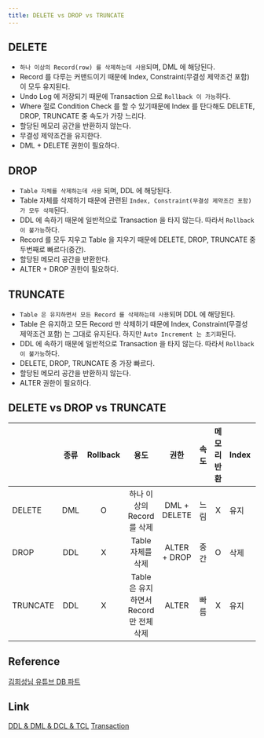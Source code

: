 ```yaml
---
title: DELETE vs DROP vs TRUNCATE
---
```


## DELETE
- `하나 이상의 Record(row) 를 삭제하는데 사용`되며, DML 에 해당된다.
- Record 를 다루는 커맨드이기 때문에 Index, Constraint(무결성 제약조건 포함) 이 모두 유지된다.
- Undo Log 에 저장되기 때문에 Transaction 으로 `Rollback 이 가능`하다.
- Where 절로 Condition Check 를 할 수 있기때문에 Index 를 탄다해도 DELETE, DROP, TRUNCATE 중 속도가 가장 느리다.
- 할당된 메모리 공간을 반환하지 않는다.
- 무결성 제약조건을 유지한다.
- DML + DELETE 권한이 필요하다.

## DROP
- `Table 자체를 삭제하는데 사용` 되며, DDL 에 해당된다.
- Table 자체를 삭제하기 때문에 관련된 `Index, Constraint(무결성 제약조건 포함) 가 모두 삭제`된다.
- DDL 에 속하기 때문에 일반적으로 Transaction 을 타지 않는다. 따라서 `Rollback 이 불가능`하다.
- Record 를 모두 지우고 Table 을 지우기 때문에 DELETE, DROP, TRUNCATE 중 두번째로 빠르다(중간).
- 할당된 메모리 공간을 반환한다.
- ALTER + DROP 권한이 필요하다.

## TRUNCATE
- `Table 은 유지하면서 모든 Record 를 삭제하는데 사용`되며 DDL 에 해당된다.
- Table 은 유지하고 모든 Record 만 삭제하기 때문에 Index, Constraint(무결성 제약조건 포함) 는 그대로 유지된다. 하지만 `Auto Increment 는 초기화`된다.
- DDL 에 속하기 때문에 일반적으로 Transaction 을 타지 않는다. 따라서 `Rollback 이 불가능`하다.
- DELETE, DROP, TRUNCATE 중 가장 빠르다.
- 할당된 메모리 공간을 반환하지 않는다.
- ALTER 권한이 필요하다.

## DELETE vs DROP vs TRUNCATE

|          | 종류  | Rollback |              용도              |      권한      | 속도  | 메모리 반환 | Index | Constraint | Auto Increment |
| -------- | :-: | :------: | :--------------------------: | :----------: | :-: | :----: | ----- | ---------- | -------------- |
| DELETE   | DML |    O     |      하나 이상의 Record 를 삭제      | DML + DELETE | 느림  |   X    | 유지    | 유지         | 유지 (이전 값 이어감)  |
| DROP     | DDL |    X     |         Table 자체를 삭제         | ALTER + DROP | 중간  |   O    | 삭제    | 삭제         | 삭제             |
| TRUNCATE | DDL |    X     | Table 은 유지하면서 Record 만 전체 삭제 |    ALTER     | 빠름  |   X    | 유지    | 유지         | 초기화            |

## Reference
[김희성님 유튜브 DB 파트](https://www.youtube.com/watch?app=desktop&v=syDPRdaxme0&list=PLHOy1E8axXrfJJtDIXIOQBmWRPwM-GxSf&index=4)

## Link 
[DDL & DML & DCL & TCL](ComputerScience/Database/interview/DDL_DML_DCL_TCL.md)
[Transaction](ComputerScience/Database/interview/Transaction.md)

